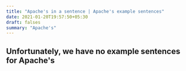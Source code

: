 ```yaml
---
title: "Apache's in a sentence | Apache's example sentences"
date: 2021-01-20T19:57:50+05:30
draft: falses
summary: "Apache's"
---
```

## Unfortunately, we have no example sentences for Apache's                 
